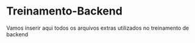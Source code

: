 # Treinamento-Backend

Vamos inserir aqui todos os arquivos extras utilizados no treinamento de backend
